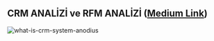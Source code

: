 ## CRM ANALİZİ ve RFM ANALİZİ (<a href="https://medium.com/@glshlc97/crm-anali%CC%87zi%CC%87-ve-rfm-anali%CC%87zi%CC%87-222790ce802f" target="_blank">Medium Link</a>)

![what-is-crm-system-anodius](https://github.com/GulsahKLC/Customer-Segmentation/assets/100443116/4b457c97-726a-4521-9bac-2927aa3993e1)
